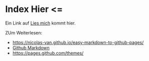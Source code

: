 # Index Hier <=

Ein Link auf [Lies mich](README.md) kommt hier.

ZUm Weiterlesen:

- https://nicolas-van.github.io/easy-markdown-to-github-pages/
- [Github Markdown](https://docs.github.com/de/get-started/writing-on-github/getting-started-with-writing-and-formatting-on-github/basic-writing-and-formatting-syntax)
- https://pages.github.com/themes/
